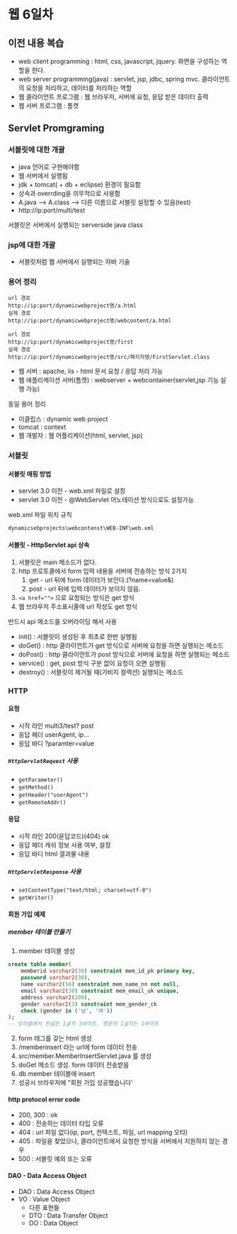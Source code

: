 # 웹 6일차

## 이전 내용 복습

- web client programming : html, css, javascript, jquery. 화면을 구성하는 역할을 한다.
- web server programming(java) : servlet, jsp, jdbc, spring mvc. 클라이언트의 요청을 처리하고, 데이터를 처리하는 역할
- 웹 클라이언트 프로그램 : 웹 브라우저, 서버에 요청, 응답 받은 데이터 출력
- 웹 서버 프로그램 : 톰캣

## Servlet Promgraming

### 서블릿에 대한 개괄

- java 언어로 구현해야함
- 웹 서버에서 실행됨
- jdk + tomcat( + db + eclipse) 환경이 필요함
- 상속과 overrding을 의무적으로 사용함
- A.java --> A.class --> 다른 이름으로 서블릿 설정할 수 있음(test)
- http://ip:port/multi/test

서블릿은 서버에서 실행되는 serverside java class

### jsp에 대한 개괄

- 서블릿처럼 웹 서버에서 실행되는 자바 기술

### 용어 정리

```
url 경로
http://ip:port/dynamicwebproject명/a.html
실제 경로
http://ip:port/dynamicwebproject명/webcontent/a.html
```

```
url 경로
http://ip:port/dynamicwebproject명/first
실제 경로
http://ip:port/dynamicwebproject명/src/패키지명/FirstServlet.class
```

- 웹 서버 : apache, iis - html 문서 요청 / 응답 처리 가능
- 웹 애플리케이션 서버(톰캣) : webserver + webcontainer(servlet,jsp 기능 실행 가능)

동일 용어 정리

- 이클립스 : dynamic web project
- tomcat : context
- 웹 개발자 : 웹 어플리케이션(html, servlet, jsp)

### 서블릿

#### 서블릿 매핑 방법

- servlet 3.0 이전 - web.xml 파일로 설정
- servlet 3.0 이전 - @WebServlet 어노테이션 방식으로도 설정가능

web.xml 파일 위치 규칙

```
dynamicsebprojects\webcontenst\WEB-INF\web.xml
```

#### 서블릿 - HttpServlet api 상속

1. 서블릿은 main 메소드가 없다.
2. http 프로토콜에서 form 입력 내용을 서버에 전송하는 방식 2가지
   1. get - url 뒤에 form 데이터가 보인다.(?name=value&)
   2. post - url 뒤에 입력 데이터가 보이지 않음.
3. `<a href="">` 으로 요청되는 방식은 get 방식
4. 웹 브라우저 주소표시줄에 url 작성도 get 방식

반드시 api 메소드를 오버라이딩 해서 사용

- init() : 서블릿이 생성된 후 최초로 한번 실행됨
- doGet() : http 클라이언트가 get 방식으로 서버에 요청을 하면 실행되는 메소드
- doPost() : http 클라이언트가 post 방식으로 서버에 요청을 하면 실행되는 메소드
- service() : get, post 방식 구분 없이 요청이 오면 실행됨
- destroy() : 서블릿이 제거될 때(가비지 컬렉션) 실행되는 메소드

### HTTP

#### 요청

- 시작 라인 multi3/test? post
- 응답 헤더 userAgent, ip...
- 응답 바디 ?paramter=value

##### `HttpServletRequest` 사용

- `getParameter()`
- `getMethod()`
- `getHeader("userAgent")`
- `getRemoteAddr()`

#### 응답

- 시작 라인 200(읃답코드)(404) ok
- 응답 헤더 캐쉬 정보 사용 여부, 설정
- 응답 바디 html 결과물 내용

##### `HttpServletResponse` 사용

- `setContentType("text/html; charset=utf-8")`
- `getWriter()`

#### 회원 가입 예제

##### member 테이블 만들기

1. member 테이블 생성

```sql
create table member(
    memberid varchar2(30) constraint mem_id_pk primary key,
    password varchar2(30),
    name varchar2(50) constraint mem_name_nn not null,
    email varchar2(30) constraint mem_email_uk unique,
    address varchar2(200),
    gender varchar2(3) constraint mem_gender_ck
    check (gender in ('남', '여'))
); 
-- 오라클에서 한글은 1글자 3바이트, 영문자 1글자는 1바이트
```

2. form 태그를 갖는 html 생성
3. /memberinsert 라는 url에 form 데이터 전송
4. src/member.MemberInsertServlet.java 를 생성
5. doGet 메소드 생성. form 데이터 전송받음
6. db member 테이블에 insert
7. 성공시 브라우저에 "회원 가입 성공했습니다'

#### http protocol error code

- 200, 300 : ok
- 400 : 전송하는 데이터 타입 오류
- 404 : url 파일 없다(ip, port, 컨텍스트, 파일, url mapping 오타)
- 405 : 파일을 찾았으나, 클라이언트에서 요청한 방식을 서버에서 지원하지 않는 경우
- 500 : 서블릿 예외 또는 오류

#### DAO - Data Access Object

- DAO : Data Access Object
- VO : Value Object
  - 다른 표현들
  - DTO : Data Transfer Object
  - DO : Data Object
